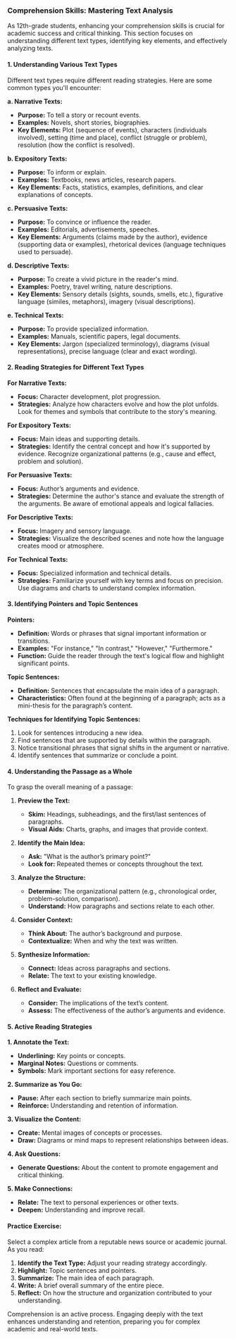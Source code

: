 ### Comprehension Skills: Mastering Text Analysis

As 12th-grade students, enhancing your comprehension skills is crucial for academic success and critical thinking. This section focuses on understanding different text types, identifying key elements, and effectively analyzing texts.

#### **1. Understanding Various Text Types**

Different text types require different reading strategies. Here are some common types you'll encounter:

**a. Narrative Texts:**
- **Purpose:** To tell a story or recount events.
- **Examples:** Novels, short stories, biographies.
- **Key Elements:** Plot (sequence of events), characters (individuals involved), setting (time and place), conflict (struggle or problem), resolution (how the conflict is resolved).

**b. Expository Texts:**
- **Purpose:** To inform or explain.
- **Examples:** Textbooks, news articles, research papers.
- **Key Elements:** Facts, statistics, examples, definitions, and clear explanations of concepts.

**c. Persuasive Texts:**
- **Purpose:** To convince or influence the reader.
- **Examples:** Editorials, advertisements, speeches.
- **Key Elements:** Arguments (claims made by the author), evidence (supporting data or examples), rhetorical devices (language techniques used to persuade).

**d. Descriptive Texts:**
- **Purpose:** To create a vivid picture in the reader's mind.
- **Examples:** Poetry, travel writing, nature descriptions.
- **Key Elements:** Sensory details (sights, sounds, smells, etc.), figurative language (similes, metaphors), imagery (visual descriptions).

**e. Technical Texts:**
- **Purpose:** To provide specialized information.
- **Examples:** Manuals, scientific papers, legal documents.
- **Key Elements:** Jargon (specialized terminology), diagrams (visual representations), precise language (clear and exact wording).

#### **2. Reading Strategies for Different Text Types**

**For Narrative Texts:**
- **Focus:** Character development, plot progression.
- **Strategies:** Analyze how characters evolve and how the plot unfolds. Look for themes and symbols that contribute to the story's meaning.

**For Expository Texts:**
- **Focus:** Main ideas and supporting details.
- **Strategies:** Identify the central concept and how it's supported by evidence. Recognize organizational patterns (e.g., cause and effect, problem and solution).

**For Persuasive Texts:**
- **Focus:** Author’s arguments and evidence.
- **Strategies:** Determine the author's stance and evaluate the strength of the arguments. Be aware of emotional appeals and logical fallacies.

**For Descriptive Texts:**
- **Focus:** Imagery and sensory language.
- **Strategies:** Visualize the described scenes and note how the language creates mood or atmosphere.

**For Technical Texts:**
- **Focus:** Specialized information and technical details.
- **Strategies:** Familiarize yourself with key terms and focus on precision. Use diagrams and charts to understand complex information.

#### **3. Identifying Pointers and Topic Sentences**

**Pointers:**
- **Definition:** Words or phrases that signal important information or transitions.
- **Examples:** "For instance," "In contrast," "However," "Furthermore."
- **Function:** Guide the reader through the text's logical flow and highlight significant points.

**Topic Sentences:**
- **Definition:** Sentences that encapsulate the main idea of a paragraph.
- **Characteristics:** Often found at the beginning of a paragraph; acts as a mini-thesis for the paragraph’s content.

**Techniques for Identifying Topic Sentences:**
1. Look for sentences introducing a new idea.
2. Find sentences that are supported by details within the paragraph.
3. Notice transitional phrases that signal shifts in the argument or narrative.
4. Identify sentences that summarize or conclude a point.

#### **4. Understanding the Passage as a Whole**

To grasp the overall meaning of a passage:

1. **Preview the Text:**
   - **Skim:** Headings, subheadings, and the first/last sentences of paragraphs.
   - **Visual Aids:** Charts, graphs, and images that provide context.

2. **Identify the Main Idea:**
   - **Ask:** "What is the author’s primary point?"
   - **Look for:** Repeated themes or concepts throughout the text.

3. **Analyze the Structure:**
   - **Determine:** The organizational pattern (e.g., chronological order, problem-solution, comparison).
   - **Understand:** How paragraphs and sections relate to each other.

4. **Consider Context:**
   - **Think About:** The author’s background and purpose.
   - **Contextualize:** When and why the text was written.

5. **Synthesize Information:**
   - **Connect:** Ideas across paragraphs and sections.
   - **Relate:** The text to your existing knowledge.

6. **Reflect and Evaluate:**
   - **Consider:** The implications of the text’s content.
   - **Assess:** The effectiveness of the author’s arguments and evidence.

#### **5. Active Reading Strategies**

**1. Annotate the Text:**
   - **Underlining:** Key points or concepts.
   - **Marginal Notes:** Questions or comments.
   - **Symbols:** Mark important sections for easy reference.

**2. Summarize as You Go:**
   - **Pause:** After each section to briefly summarize main points.
   - **Reinforce:** Understanding and retention of information.

**3. Visualize the Content:**
   - **Create:** Mental images of concepts or processes.
   - **Draw:** Diagrams or mind maps to represent relationships between ideas.

**4. Ask Questions:**
   - **Generate Questions:** About the content to promote engagement and critical thinking.

**5. Make Connections:**
   - **Relate:** The text to personal experiences or other texts.
   - **Deepen:** Understanding and improve recall.

#### **Practice Exercise:**

Select a complex article from a reputable news source or academic journal. As you read:
1. **Identify the Text Type:** Adjust your reading strategy accordingly.
2. **Highlight:** Topic sentences and pointers.
3. **Summarize:** The main idea of each paragraph.
4. **Write:** A brief overall summary of the entire piece.
5. **Reflect:** On how the structure and organization contributed to your understanding.

Comprehension is an active process. Engaging deeply with the text enhances understanding and retention, preparing you for complex academic and real-world texts.